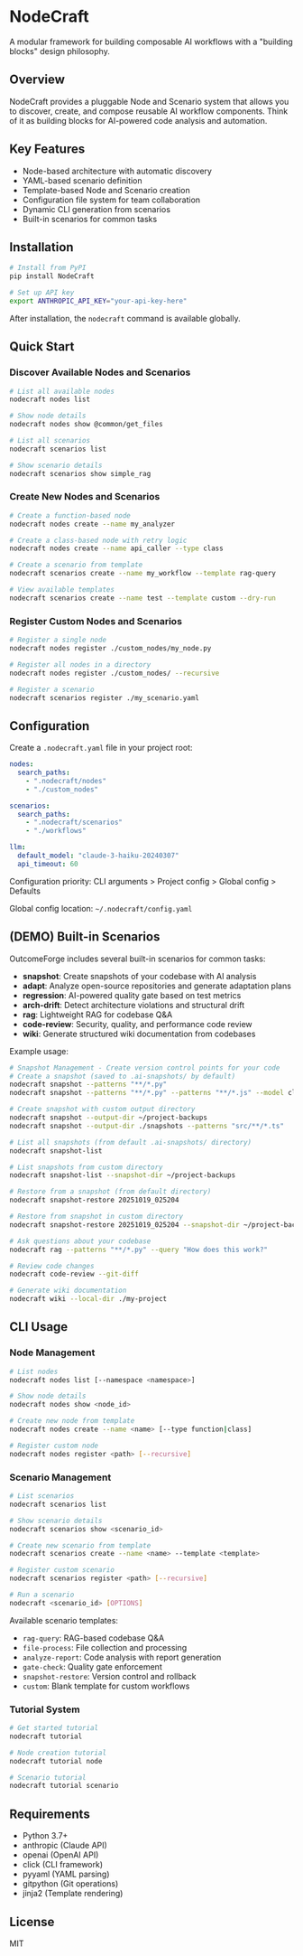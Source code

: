 # NodeCraft

A modular framework for building composable AI workflows with a "building blocks" design philosophy.

## Overview

NodeCraft provides a pluggable Node and Scenario system that allows you to discover, create, and compose reusable AI workflow components. Think of it as building blocks for AI-powered code analysis and automation.

## Key Features

- Node-based architecture with automatic discovery
- YAML-based scenario definition
- Template-based Node and Scenario creation
- Configuration file system for team collaboration
- Dynamic CLI generation from scenarios
- Built-in scenarios for common tasks

## Installation

```bash
# Install from PyPI
pip install NodeCraft

# Set up API key
export ANTHROPIC_API_KEY="your-api-key-here"
```

After installation, the `nodecraft` command is available globally.

## Quick Start

### Discover Available Nodes and Scenarios

```bash
# List all available nodes
nodecraft nodes list

# Show node details
nodecraft nodes show @common/get_files

# List all scenarios
nodecraft scenarios list

# Show scenario details
nodecraft scenarios show simple_rag
```

### Create New Nodes and Scenarios

```bash
# Create a function-based node
nodecraft nodes create --name my_analyzer

# Create a class-based node with retry logic
nodecraft nodes create --name api_caller --type class

# Create a scenario from template
nodecraft scenarios create --name my_workflow --template rag-query

# View available templates
nodecraft scenarios create --name test --template custom --dry-run
```

### Register Custom Nodes and Scenarios

```bash
# Register a single node
nodecraft nodes register ./custom_nodes/my_node.py

# Register all nodes in a directory
nodecraft nodes register ./custom_nodes/ --recursive

# Register a scenario
nodecraft scenarios register ./my_scenario.yaml
```

## Configuration

Create a `.nodecraft.yaml` file in your project root:

```yaml
nodes:
  search_paths:
    - ".nodecraft/nodes"
    - "./custom_nodes"

scenarios:
  search_paths:
    - ".nodecraft/scenarios"
    - "./workflows"

llm:
  default_model: "claude-3-haiku-20240307"
  api_timeout: 60
```

Configuration priority: CLI arguments > Project config > Global config > Defaults

Global config location: `~/.nodecraft/config.yaml`

## (DEMO) Built-in Scenarios 

OutcomeForge includes several built-in scenarios for common tasks:

- **snapshot**: Create snapshots of your codebase with AI analysis
- **adapt**: Analyze open-source repositories and generate adaptation plans
- **regression**: AI-powered quality gate based on test metrics
- **arch-drift**: Detect architecture violations and structural drift
- **rag**: Lightweight RAG for codebase Q&A
- **code-review**: Security, quality, and performance code review
- **wiki**: Generate structured wiki documentation from codebases

Example usage:

```bash
# Snapshot Management - Create version control points for your code
# Create a snapshot (saved to .ai-snapshots/ by default)
nodecraft snapshot --patterns "**/*.py"
nodecraft snapshot --patterns "**/*.py" --patterns "**/*.js" --model claude-3-haiku-20240307

# Create snapshot with custom output directory
nodecraft snapshot --output-dir ~/project-backups
nodecraft snapshot --output-dir ./snapshots --patterns "src/**/*.ts"

# List all snapshots (from default .ai-snapshots/ directory)
nodecraft snapshot-list

# List snapshots from custom directory
nodecraft snapshot-list --snapshot-dir ~/project-backups

# Restore from a snapshot (from default directory)
nodecraft snapshot-restore 20251019_025204

# Restore from snapshot in custom directory
nodecraft snapshot-restore 20251019_025204 --snapshot-dir ~/project-backups

# Ask questions about your codebase
nodecraft rag --patterns "**/*.py" --query "How does this work?"

# Review code changes
nodecraft code-review --git-diff

# Generate wiki documentation
nodecraft wiki --local-dir ./my-project
```

## CLI Usage

### Node Management

```bash
# List nodes
nodecraft nodes list [--namespace <namespace>]

# Show node details
nodecraft nodes show <node_id>

# Create new node from template
nodecraft nodes create --name <name> [--type function|class]

# Register custom node
nodecraft nodes register <path> [--recursive]
```

### Scenario Management

```bash
# List scenarios
nodecraft scenarios list

# Show scenario details
nodecraft scenarios show <scenario_id>

# Create new scenario from template
nodecraft scenarios create --name <name> --template <template>

# Register custom scenario
nodecraft scenarios register <path> [--recursive]

# Run a scenario
nodecraft <scenario_id> [OPTIONS]
```

Available scenario templates:
- `rag-query`: RAG-based codebase Q&A
- `file-process`: File collection and processing
- `analyze-report`: Code analysis with report generation
- `gate-check`: Quality gate enforcement
- `snapshot-restore`: Version control and rollback
- `custom`: Blank template for custom workflows

### Tutorial System

```bash
# Get started tutorial
nodecraft tutorial

# Node creation tutorial
nodecraft tutorial node

# Scenario tutorial
nodecraft tutorial scenario
```

## Requirements

- Python 3.7+
- anthropic (Claude API)
- openai (OpenAI API)
- click (CLI framework)
- pyyaml (YAML parsing)
- gitpython (Git operations)
- jinja2 (Template rendering)

## License

MIT
